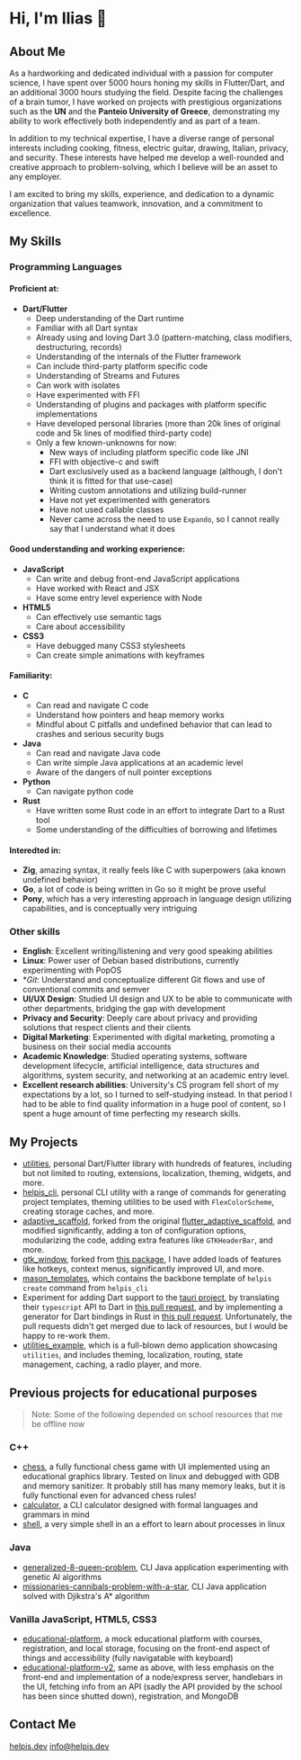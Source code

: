 # Hi, I'm Ilias 👋

## About Me

As a hardworking and dedicated individual with a passion for computer science, I have spent over 5000 hours honing my skills in Flutter/Dart, and an additional 3000 hours studying the field. Despite facing the challenges of a brain tumor, I have worked on projects with prestigious organizations such as the **UN** and the **Panteio University of Greece**, demonstrating my ability to work effectively both independently and as part of a team.

In addition to my technical expertise, I have a diverse range of personal interests including cooking, fitness, electric guitar, drawing, Italian, privacy, and security. These interests have helped me develop a well-rounded and creative approach to problem-solving, which I believe will be an asset to any employer.

I am excited to bring my skills, experience, and dedication to a dynamic organization that values teamwork, innovation, and a commitment to excellence.

## My Skills

### Programming Languages

#### Proficient at:

- **Dart/Flutter**
	- Deep understanding of the Dart runtime
	- Familiar with all Dart syntax
	- Already using and loving Dart 3.0 (pattern-matching, class modifiers, destructuring, records)
	- Understanding of the internals of the Flutter framework
	- Can include third-party platform specific code
	- Understanding of Streams and Futures
	- Can work with isolates
	- Have experimented with FFI
	- Understanding of plugins and packages with platform specific implementations
	- Have developed personal libraries (more than 20k lines of original code and 5k lines of modified third-party code)
	- Only a few known-unknowns for now:
		- New ways of including platform specific code like JNI
		- FFI with objective-c and swift
		- Dart exclusively used as a backend language (although, I don't think it is fitted for that use-case)
		- Writing custom annotations and utilizing build-runner
		- Have not yet experimented with generators
		- Have not used callable classes
		- Never came across the need to use `Expando`, so I cannot really say that I understand what it does

#### Good understanding and working experience:

- **JavaScript**
	- Can write and debug front-end JavaScript applications
	- Have worked with React and JSX
	- Have some entry level experience with Node
- **HTML5**
	- Can effectively use semantic tags
	- Care about accessibility
- **CSS3**
	- Have debugged many CSS3 stylesheets
	- Can create simple animations with keyframes

#### Familiarity:

- **C**
	- Can read and navigate C code
	- Understand how pointers and heap memory works
	- Mindful about C pitfalls and undefined behavior that can lead to crashes and serious security bugs
- **Java**
	- Can read and navigate Java code
	- Can write simple Java applications at an academic level
	- Aware of the dangers of null pointer exceptions
- **Python**
	- Can navigate python code
- **Rust**
	- Have written some Rust code in an effort to integrate Dart to a Rust tool
	- Some understanding of the difficulties of borrowing and lifetimes

#### Interedted in:

- **Zig**, amazing syntax, it really feels like C with superpowers (aka known undefined behavior)
- **Go**, a lot of code is being written in Go so it might be prove useful
- **Pony**, which has a very interesting approach in language design utilizing capabilities, and is conceptually very intriguing

### Other skills

- **English**: Excellent writing/listening and very good speaking abilities
- **Linux**: Power user of Debian based distributions, currently experimenting with PopOS
- **Git*: Understand and conceptualize different Git flows and use of conventional commits and semver
- **UI/UX Design**: Studied UI design and UX to be able to communicate with other departments, bridging the gap with development
- **Privacy and Security**: Deeply care about privacy and providing solutions that respect clients and their clients
- **Digital Marketing**: Experimented with digital marketing, promoting a business on their social media accounts
- **Academic Knowledge**: Studied operating systems, software development lifecycle, artificial intelligence, data structures and algorithms, system security, and networking at an academic entry level.
- **Excellent research abilities**: University's CS program fell short of my expectations by a lot, so I turned to self-studying instead. In that period I had to be able to find quality information in a huge pool of content, so I spent a huge amount of time perfecting my research skills.

## My Projects

- [utilities](https://github.com/helpisdev/utilities.git), personal Dart/Flutter library with hundreds of features, including but not limited to routing, extensions, localization, theming, widgets, and more.
- [helpis_cli](https://github.com/helpisdev/helpis_cli.git), personal CLI utility with a range of commands for generating project templates, theming utilities to be used with `FlexColorScheme`, creating storage caches, and more.
- [adaptive_scaffold](https://github.com/helpisdev/adaptive_scaffold.git), forked from the original [flutter_adaptive_scaffold](https://github.com/flutter/packages/tree/main/packages/flutter_adaptive_scaffold), and modified significantly, adding a ton of configuration options, modularizing the code, adding extra features like `GTKHeaderBar`, and more.
- [gtk_window](https://github.com/helpisdev/gtk_window.git), forked from [this package](https://github.com/YoussefLasheen/gtk_window), I have added loads of features like hotkeys, context menus, significantly improved UI, and more.
- [mason_templates](https://github.com/helpisdev/mason_templates), which contains the backbone template of `helpis create` command from `helpis_cli`
- Experiment for adding Dart support to the [tauri project](https://github.com/tauri-apps), by translating their `typescript` API to Dart in [this pull request](https://github.com/tauri-apps/tauri/pull/6636), and by implementing a generator for Dart bindings in Rust in [this pull request](https://github.com/tauri-apps/tauri-bindgen/pull/99). Unfortunately, the pull requests didn't get merged due to lack of resources, but I would be happy to re-work them.
- [utilities_example](https://github.com/helpisdev/utilities_example), which is a full-blown demo application showcasing `utilities`, and includes theming, localization, routing, state management, caching, a radio player, and more.

## Previous projects for educational purposes

> Note: Some of the following depended on school resources that me be offline now

### C++

- [chess](https://github.com/helpisdev/chess.git), a fully functional chess game with UI implemented using an educational graphics library. Tested on linux and debugged with GDB and memory sanitizer. It probably still has many memory leaks, but it is fully functional even for advanced chess rules!
- [calculator](https://github.com/helpisdev/calculator.git), a CLI calculator designed with formal languages and grammars in mind
- [shell](https://github.com/helpisdev/shell.git), a very simple shell in an a effort to learn about processes in linux

### Java

- [generalized-8-queen-problem](https://github.com/helpisdev/generalized-8-queen-problem.git), CLI Java application experimenting with genetic AI algorithms
- [missionaries-cannibals-problem-with-a-star](https://github.com/helpisdev/missionaries-cannibals-problem-with-a-star.git), CLI Java application solved with Djikstra's A* algorithm

### Vanilla JavaScript, HTML5, CSS3

- [educational-platform](https://github.com/helpisdev/educational-platform.git), a mock educational platform with courses, registration, and local storage, focusing on the front-end aspect of things and accessibility (fully navigatable with keyboard)
- [educational-platform-v2](https://github.com/helpisdev/educational-platform-v2.git), same as above, with less emphasis on the front-end and implementation of a node/express server, handlebars in the UI, fetching info from an API (sadly the API provided by the school has been since shutted down), registration, and MongoDB

## Contact Me

[helpis.dev](helpis.dev)
[info@helpis.dev](info@helpis.dev)
